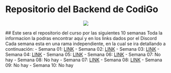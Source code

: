 # Repositorio del Backend de CodiGo
<p align="center">
    <img src="https://codigo.edu.pe/public/img/codigo-logo.png">
</p>
## Este sera el repositorio del curso por las siguientes 10 semanas
Toda la informacion la podras encontrar aquí y en los links dados por el Discord
Cada semana esta en una rama independiente, en la cual se ira detallando a continuación:
- Semana 01: <a href="https://github.com/ederivero/backend-g9/tree/semana01">LINK</a>
- Semana 02: <a href="https://github.com/ederivero/backend-g9/tree/semana02">LINK</a>
- Semana 03: <a href="https://github.com/ederivero/backend-g9/tree/semana03">LINK</a>
- Semana 04: <a href="https://github.com/ederivero/backend-g9/tree/semana04">LINK</a>
- Semana 05: <a href="https://github.com/ederivero/backend-g9/tree/semana05">LINK</a>
- Semana 06: <a href="https://github.com/ederivero/backend-g9/tree/semana06">LINK</a>
- Semana 07: No hay
- Semana 08: No hay
- Semana 07: <a href="https://github.com/ederivero/backend-g9/tree/semana07">LINK</a>
- Semana 08: <a href="https://github.com/ederivero/backend-g9/tree/semana08">LINK</a>
- Semana 09: No hay
- Semana 10: No hay